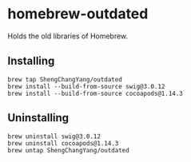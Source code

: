 # homebrew-outdated

Holds the old libraries of Homebrew.

## Installing

```
brew tap ShengChangYang/outdated
brew install --build-from-source swig@3.0.12
brew install --build-from-source cocoapods@1.14.3
```

## Uninstalling

```
brew uninstall swig@3.0.12
brew uninstall cocoapods@1.14.3
brew untap ShengChangYang/outdated
```
